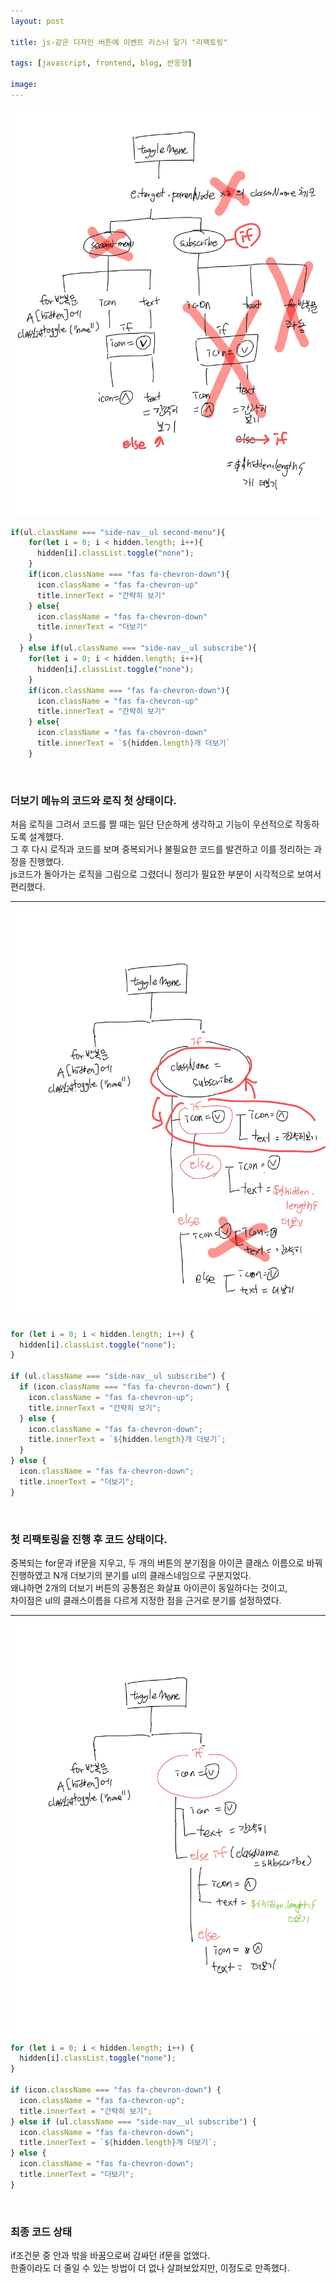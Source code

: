 ```yaml
---
layout: post

title: js-같은 디자인 버튼에 이벤트 리스너 달기 "리팩토링"

tags: [javascript, frontend, blog, 반응형]

image:
---
```


<img src="/images/posts/javascript_logic_01.jpg">

```javascript
if(ul.className === "side-nav__ul second-menu"){
    for(let i = 0; i < hidden.length; i++){
      hidden[i].classList.toggle("none");
    }
    if(icon.className === "fas fa-chevron-down"){
      icon.className = "fas fa-chevron-up"
      title.innerText = "간략히 보기"
    } else{
      icon.className = "fas fa-chevron-down"
      title.innerText = "더보기"
    }
  } else if(ul.className === "side-nav__ul subscribe"){
    for(let i = 0; i < hidden.length; i++){
      hidden[i].classList.toggle("none");
    }
    if(icon.className === "fas fa-chevron-down"){
      icon.className = "fas fa-chevron-up"
      title.innerText = "간략히 보기"
    } else{
      icon.className = "fas fa-chevron-down"
      title.innerText = `${hidden.length}개 더보기`
    }
```

<br>

### 더보기 메뉴의 코드와 로직 첫 상태이다.

처음 로직을 그려서 코드를 짤 때는 일단 단순하게 생각하고 기능이 우선적으로 작동하도록 설계했다. <br>
그 후 다시 로직과 코드를 보며 중복되거나 불필요한 코드를 발견하고 이를 정리하는 과정을 진행했다. <br>
js코드가 돌아가는 로직을 그림으로 그렸더니 정리가 필요한 부분이 시각적으로 보여서 편리했다.

---

<img src="/images/posts/javascript_logic_02.jpg">

```javascript
for (let i = 0; i < hidden.length; i++) {
  hidden[i].classList.toggle("none");
}

if (ul.className === "side-nav__ul subscribe") {
  if (icon.className === "fas fa-chevron-down") {
    icon.className = "fas fa-chevron-up";
    title.innerText = "간략히 보기";
  } else {
    icon.className = "fas fa-chevron-down";
    title.innerText = `${hidden.length}개 더보기`;
  }
} else {
  icon.className = "fas fa-chevron-down";
  title.innerText = "더보기";
}
```

<br>

### 첫 리팩토링을 진행 후 코드 상태이다.

중복되는 for문과 if문을 지우고, 두 개의 버튼의 분기점을 아이콘 클래스 이름으로 바꿔 진행하였고 N개 더보기의 분기를 ul의 클래스네임으로 구분지었다.<br>
왜냐하면 2개의 더보기 버튼의 공통점은 화살표 아이콘이 동일하다는 것이고,<br>
차이점은 ul의 클래스이름을 다르게 지정한 점을 근거로 분기를 설정하였다.

---

<img src="/images/posts/javascript_logic_03.jpg">

```javascript
for (let i = 0; i < hidden.length; i++) {
  hidden[i].classList.toggle("none");
}

if (icon.className === "fas fa-chevron-down") {
  icon.className = "fas fa-chevron-up";
  title.innerText = "간략히 보기";
} else if (ul.className === "side-nav__ul subscribe") {
  icon.className = "fas fa-chevron-down";
  title.innerText = `${hidden.length}개 더보기`;
} else {
  icon.className = "fas fa-chevron-down";
  title.innerText = "더보기";
}
```

<br>

### 최종 코드 상태

if조건문 중 안과 밖을 바꿈으로써 감싸던 if문을 없앴다.<br>
한줄이라도 더 줄일 수 있는 방법이 더 없나 살펴보았지만, 이정도로 만족했다.
